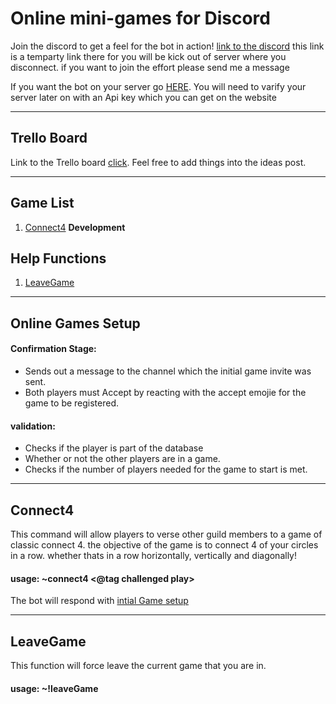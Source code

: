 # Online mini-games for Discord

Join the discord to get a feel for the bot in action!
[link to the discord][discordlink] this link is a temparty link there for you will be kick out of server where you disconnect. if you want to join the effort please send me a message

If you want the bot on your server go [HERE](https://www.patreon.com/ConnectGames). You will need to varify your server later on with an Api key which you can get on the website

---
## Trello Board

Link to the Trello board [click](https://trello.com/b/8F6OHh45/connect-4-discord-bot).
Feel free to add things into the ideas post.

---

## Game List

1. [Connect4](#Connect4) **Development**

## Help Functions

1. [LeaveGame](#LeaveGame)
---

## Online Games Setup


   #### Confirmation Stage:
   - Sends out a message to the channel which the initial game invite was sent.
   - Both players must Accept by reacting with the accept emojie for the game to be registered.
   
   #### validation:
   - Checks if the player is part of the database
   - Whether or not the other players are in a game.
   - Checks if the number of players needed for the game to start is met.


---

## Connect4

This command will allow players to verse other guild members to a game of classic connect 4.
the objective of the game is to connect 4 of your circles in a row. whether thats in a row horizontally, vertically and diagonally!

#### usage: ~connect4 <@tag challenged play>

The bot will respond with [intial Game setup](#Online-Games-Setup)

---

## LeaveGame
This function will force leave the current game that you are in.

#### usage: ~!leaveGame

[discordlink]: https://discord.gg/qcrVRSF
